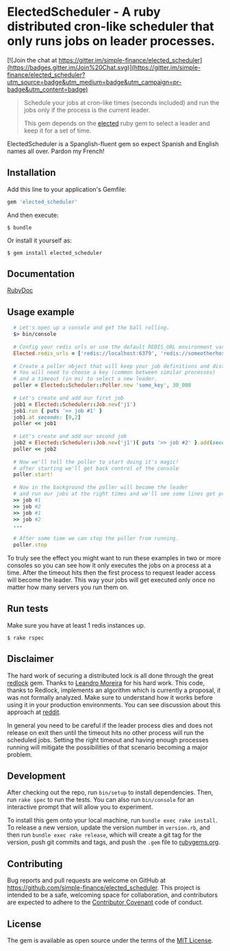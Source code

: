 # ElectedScheduler - A ruby distributed cron-like scheduler that only runs jobs on leader processes.

[![Join the chat at https://gitter.im/simple-finance/elected_scheduler](https://badges.gitter.im/Join%20Chat.svg)](https://gitter.im/simple-finance/elected_scheduler?utm_source=badge&utm_medium=badge&utm_campaign=pr-badge&utm_content=badge)

> Schedule your jobs at cron-like times (seconds included) and run the jobs only if the process is the current leader.
> 
> This gem depends on the [elected](https://github.com/simple-finance/elected) ruby gem to select a leader and 
> keep it for a set of time.  

ElectedScheduler is a Spanglish-fluent gem so expect Spanish and English names all over. Pardon my French!

## Installation

Add this line to your application's Gemfile:

```ruby
gem 'elected_scheduler'
```

And then execute:

    $ bundle

Or install it yourself as:

    $ gem install elected_scheduler

## Documentation

[RubyDoc](http://www.rubydoc.info/gems/elected_scheduler/frames)

## Usage example

```ruby
  # Let's open up a console and get the ball rolling.
  $> bin/console
  
  # Config your redis urls or use the default REDIS_URL environment variable by default.
  Elected.redis_urls = ['redis://localhost:6379', 'redis://someotherhost:6379']
  
  # Create a poller object that will keep your job definitions and distributed lock
  # You will need to choose a key (common between similar processes) 
  # and a timeout (in ms) to select a new leader.
  poller = Elected::Scheduler::Poller.new 'some_key', 30_000
  
  # Let's create and add our first job
  job1 = Elected::Scheduler::Job.new('j1')
  job1.run { puts '>> job #1' }
  job1.at seconds: [0,2]
  poller << job1
  
  # Let's create and add our second job
  job2 = Elected::Scheduler::Job.new('j1'){ puts '>> job #2' }.add(seconds: [1,2])
  poller << job2
   
  # Now we'll tell the poller to start doing it's magic! 
  # after starting we'll get back control of the console
  poller.start!
  
  # Now in the background the poller will become the leader
  # and run our jobs at the right times and we'll see some lines get printer over time
  >> job #1
  >> job #2
  >> job #1
  >> job #2
  ...
  
  # After some time we can stop the poller from running.
  poller.stop
```

To truly see the effect you might want to run these examples in two or more consoles so you can 
see how it only executes the jobs on a process at a time. 
After the timeout hits then the first process to request leader access will become the leader. 
This way your jobs will get executed only once no matter how many servers you run them on.

## Run tests

Make sure you have at least 1 redis instances up.

    $ rake rspec

## Disclaimer

The hard work of securing a distributed lock is all done through the great 
[redlock](https://github.com/leandromoreira/redlock-rb) gem. 
Thanks to [Leandro Moreira](https://github.com/leandromoreira) for his hard work.
This code, thanks to Redlock, implements an algorithm which is currently a proposal, it was not formally analyzed. 
Make sure to understand how it works before using it in your production environments. 
You can see discussion about this approach at 
[reddit](http://www.reddit.com/r/programming/comments/2nt0nq/distributed_lock_using_redis_implemented_in_ruby/).

In general you need to be careful if the leader process dies and does not release on exit then until the timeout 
hits no other process will run the scheduled jobs. Setting the right timeout and having enough processes running 
will mitigate the possibilities of that scenario becoming a major problem.   

## Development

After checking out the repo, run `bin/setup` to install dependencies. Then, run `rake spec` to run the tests. 
You can also run `bin/console` for an interactive prompt that will allow you to experiment.

To install this gem onto your local machine, run `bundle exec rake install`. To release a new version, update 
the version number in `version.rb`, and then run `bundle exec rake release`, which will create a git tag for 
the version, push git commits and tags, and push the `.gem` file to [rubygems.org](https://rubygems.org).

## Contributing

Bug reports and pull requests are welcome on GitHub at https://github.com/simple-finance/elected_scheduler. 
This project is intended to be a safe, welcoming space for collaboration, and contributors are expected to adhere 
to the [Contributor Covenant](contributor-covenant.org) code of conduct.


## License

The gem is available as open source under the terms of the [MIT License](http://opensource.org/licenses/MIT).

